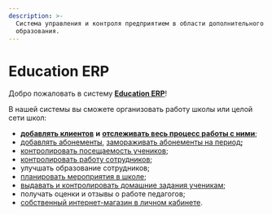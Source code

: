 ```yaml
---
description: >-
  Система управления и контроля предприятием в области дополнительного
  образования.
---
```


# Education ERP

Добро пожаловать в систему [**Education ERP**](https://education-erp.com/)!

В нашей системы вы сможете  организовать работу школы или целой сети школ:

* [**добавлять клиентов**](https://informa.gitbook.io/education-erp/klienty/kak-dobavit-klienta) **и** [**отслеживать весь процесс работы с ними**](https://informa.gitbook.io/education-erp/klienty/sostoyanie-klientov);
* [добавлять абонементы](https://informa.gitbook.io/education-erp/abonementy/dobavlenie-abonementov), [замораживать абонементы на период](https://informa.gitbook.io/education-erp/novosti-education-erp/zamorozka-dlya-kazhdogo-abonementa)**;**
* [контролировать посещаемость учеников](https://informa.gitbook.io/education-erp/nachalo-raboty/shkola/gruppa/poseshaemost-uchenikov);
* [контролировать работу сотрудников](https://informa.gitbook.io/education-erp/nachalo-raboty/shkola/gruppa/rabota-pedagogov);
* улучшать образование сотрудников;
* [планировать мероприятия в школе](https://informa.gitbook.io/education-erp/nachalo-raboty/shkola/meropriyatiya);
* [выдавать и контролировать домашние задания ученикам](https://informa.gitbook.io/education-erp/nachalo-raboty/shkola/gruppa/domashnie-zadaniya);
* получать оценки и отзывы о работе педагогов;
* [собственный интернет-магазин в личном кабинете](https://informa.gitbook.io/education-erp/inventarizaciya).



&#x20;&#x20;
